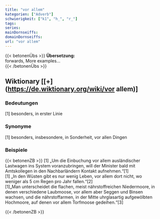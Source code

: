 ```yaml
---
title: "vor allem"
kategorien: ["Adverb"]
schwierigkeit: ["k1", "h_", "r_"]
tags:
series:
mainDornseiffs:
domainDornseiffs:
url: "vor allem"
---
```


{{< betonenÜbs >}}
**Übersetzung:**  
forwards, More examples...  
{{< /betonenÜbs >}}

## Wiktionary [[+](https://de.wiktionary.org/wiki/vor allem)]

### Bedeutungen
[1] besonders, in erster Linie  

### Synonyme
[1] besonders, insbesondere, in Sonderheit, vor allen Dingen  

### Beispiele
{{< betonenZB >}}
[1] „Um die Einbuchung vor allem ausländischer Lastwagen ins System voranzubringen, will der Minister bald mit Amtskollegen in den Nachbarländern Kontakt aufnehmen.“[1]  
[1] „In den Wüsten gibt es nur wenig Leben, vor allem dort nicht, wo weniger als 5 cm Regen pro Jahr fallen.“[2]  
[1]„Man unterscheidet die flachen, meist nährstoffreichen Niedermoore, in denen verschiedene Laubmoose, vor allem aber Seggen und Binsen wachsen, und die nährstoffarmen, in der Mitte uhrglasartig aufgewölbten Hochmoore, auf denen vor allem Torfmoose gedeihen.“[3]  

{{< /betonenZB >}}

